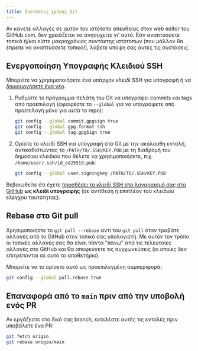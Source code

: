 ```yaml
---
title: Συστάσεις χρήσης Git
---
```


Αν κάνετε αλλαγές σε αυτόν τον ιστότοπο απευθείας στον web editor του GitHub.com, δεν χρειάζεται να ανησυχείτε γι' αυτό. Εάν αναπτύσσετε τοπικά ή/και είστε μακροχρόνιος συντάκτης ιστότοπων (που μάλλον θα έπρεπε να αναπτύσσετε τοπικά!), λάβετε υπόψη σας αυτές τις συστάσεις.

## Ενεργοποίηση Υπογραφής Κλειδιού SSH

Μπορείτε να χρησιμοποιήσετε ένα υπάρχον κλειδί SSH για υπογραφή ή να [δημιουργήσετε ένα νέο](https://docs.github.com/en/authentication/connecting-to-github-with-ssh/generating-a-new-ssh-key-and-adding-it-to-the-ssh-agent).

1. Ρυθμίστε το πρόγραμμα-πελάτη του Git να υπογράφει commits και tags από προεπιλογή (αφαιρέστε το `--global` για να υπογράφετε από προεπιλογή μόνο για αυτό το repo):

    ```bash
    git config --global commit.gpgsign true
    git config --global gpg.format ssh
    git config --global tag.gpgSign true
    ```

2. Ορίστε το κλειδί SSH για υπογραφή στο Git με την ακόλουθη εντολή, αντικαθιστώντας το `/PATH/TO/.SSH/KEY.PUB` με τη διαδρομή του δημόσιου κλειδιού που θέλετε να χρησιμοποιήσετε, π.χ. `/home/user/.ssh/id_ed25519.pub`:

    ```bash
    git config --global user.signingkey /PATH/TO/.SSH/KEY.PUB
    ```

Βεβαιωθείτε ότι έχετε [προσθέσει το κλειδί SSH στο λογαριασμό σας στο GitHub](https://docs.github.com/en/authentication/connecting-to-github-with-ssh/adding-a-new-ssh-key-to-your-github-account#adding-a-new-ssh-key-to-your-account) **ως κλειδί υπογραφής** (σε αντίθεση ή επιπλέον του κλειδιού ελέγχου ταυτότητας).

## Rebase στο Git pull

Χρησιμοποιήστε το `git pull --rebase` αντί του `git pull` όταν τραβάτε αλλαγές από το GitHub στον τοπικό σας υπολογιστή. Με αυτόν τον τρόπο οι τοπικές αλλαγές σας θα είναι πάντα "πάνω" από τις τελευταίες αλλαγές στο GitHub και θα αποφεύγετε τις συγχωνεύσεις (οι οποίες δεν επιτρέπονται σε αυτό το αποθετήριο).

Μπορείτε να το ορίσετε αυτό ως προεπιλεγμένη συμπεριφορά:

```bash
git config --global pull.rebase true
```

## Επαναφορά από το `main` πριν από την υποβολή ενός PR

Αν εργάζεστε στο δικό σας branch, εκτελέστε αυτές τις εντολές πριν υποβάλετε ένα PR:

```bash
git fetch origin
git rebase origin/main
```
